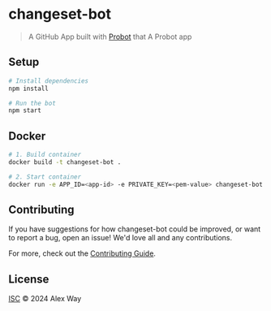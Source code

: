 # changeset-bot

> A GitHub App built with [Probot](https://github.com/probot/probot) that A Probot app

## Setup

```sh
# Install dependencies
npm install

# Run the bot
npm start
```

## Docker

```sh
# 1. Build container
docker build -t changeset-bot .

# 2. Start container
docker run -e APP_ID=<app-id> -e PRIVATE_KEY=<pem-value> changeset-bot
```

## Contributing

If you have suggestions for how changeset-bot could be improved, or want to report a bug, open an issue! We'd love all and any contributions.

For more, check out the [Contributing Guide](CONTRIBUTING.md).

## License

[ISC](LICENSE) © 2024 Alex Way
